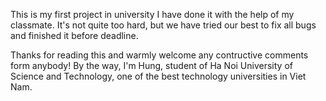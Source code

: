 This is my first project in university I have done it with the help of my classmate.
It's not quite too hard, but we have tried our best to fix all bugs and finished it before deadline.

Thanks for reading this and warmly welcome any contructive comments form anybody!
By the way, I'm Hung, student of Ha Noi University of Science and Technology, one of the best technology universities in Viet Nam.
